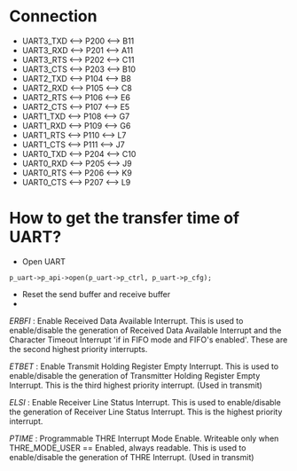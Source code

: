 # Connection
- UART3_TXD <--> P200 <--> B11
- UART3_RXD <--> P201 <--> A11
- UART3_RTS <--> P202 <--> C11
- UART3_CTS <--> P203 <--> B10
- UART2_TXD <--> P104 <--> B8
- UART2_RXD <--> P105 <--> C8
- UART2_RTS <--> P106 <--> E6
- UART2_CTS <--> P107 <--> E5
- UART1_TXD <--> P108 <--> G7
- UART1_RXD <--> P109 <--> G6
- UART1_RTS <--> P110 <--> L7
- UART1_CTS <--> P111 <--> J7
- UART0_TXD <--> P204 <--> C10
- UART0_RXD <--> P205 <--> J9
- UART0_RTS <--> P206 <--> K9
- UART0_CTS <--> P207 <--> L9

# How to get the transfer time of UART?

- Open UART
```
p_uart->p_api->open(p_uart->p_ctrl, p_uart->p_cfg);
```
- Reset the send buffer and receive buffer
- 


_ERBFI_ : Enable Received Data Available Interrupt. This is used to enable/disable the generation of Received Data Available Interrupt and the Character Timeout Interrupt 'if in FIFO mode and FIFO's enabled'. These are the second highest priority interrupts.

_ETBET_ : Enable Transmit Holding Register Empty Interrupt. This is used to enable/disable the generation of Transmitter Holding Register Empty Interrupt. This is the third highest priority interrupt. (Used in transmit)

_ELSI_ : Enable Receiver Line Status Interrupt. This is used to enable/disable the generation of Receiver Line Status Interrupt. This is the highest priority interrupt.

_PTIME_ : Programmable THRE Interrupt Mode Enable. Writeable only when THRE_MODE_USER == Enabled, always readable. This is used to enable/disable the generation of THRE Interrupt. (Used in transmit)









































